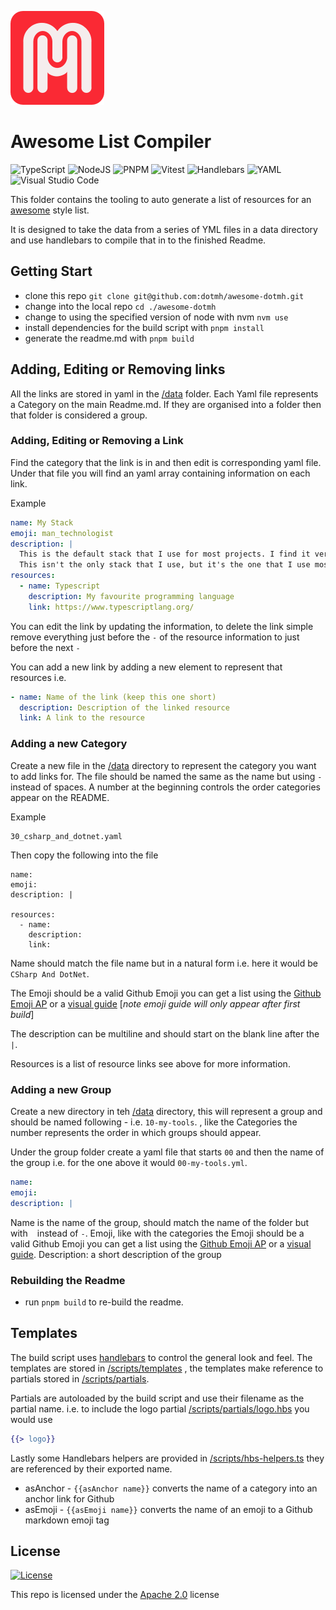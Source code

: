 ![DotMH](https://github.com/dotmh/dotmh/raw/master/logo.png)

# Awesome List Compiler

![TypeScript](https://img.shields.io/badge/typescript-%23007ACC.svg?style=for-the-badge&logo=typescript&logoColor=white)
![NodeJS](https://img.shields.io/badge/node.js-6DA55F?style=for-the-badge&logo=node.js&logoColor=white)
![PNPM](https://img.shields.io/badge/pnpm-%234a4a4a.svg?style=for-the-badge&logo=pnpm&logoColor=f69220)
![Vitest](https://img.shields.io/badge/-Vitest-252529?style=for-the-badge&logo=vitest&logoColor=FCC72B)
![Handlebars](https://img.shields.io/badge/Handlebars-%23000000?style=for-the-badge&logo=Handlebars.js&logoColor=white)
![YAML](https://img.shields.io/badge/yaml-%23ffffff.svg?style=for-the-badge&logo=yaml&logoColor=151515)
![Visual Studio Code](https://img.shields.io/badge/Visual%20Studio%20Code-0078d7.svg?style=for-the-badge&logo=visual-studio-code&logoColor=white)

This folder contains the tooling to auto generate a list of resources for an [awesome](https://github.com/sindresorhus/awesome) style list.

It is designed to take the data from a series of YML files in a data directory and use handlebars to compile that in to the finished Readme.

## Getting Start

- clone this repo `git clone git@github.com:dotmh/awesome-dotmh.git`
- change into the local repo `cd ./awesome-dotmh`
- change to using the specified version of node with nvm `nvm use`
- install dependencies for the build script with `pnpm install`
- generate the readme.md with `pnpm build`

## Adding, Editing or Removing links

All the links are stored in yaml in the [/data](/data) folder. Each Yaml file represents a Category on the
main Readme.md. If they are organised into a folder then that folder is considered a group.

### Adding, Editing or Removing a Link

Find the category that the link is in and then edit is corresponding yaml file. Under that file you will
find an yaml array containing information on each link.

Example

```yaml
name: My Stack
emoji: man_technologist
description: |
  This is the default stack that I use for most projects. I find it very productive and easy to work with.
  This isn't the only stack that I use, but it's the one that I use most often.
resources:
  - name: Typescript
    description: My favourite programming language
    link: https://www.typescriptlang.org/
```

You can edit the link by updating the information, to delete the link simple remove everything just before the `-` of the resource information to just before the next `-`

You can add a new link by adding a new element to represent that resources i.e.

```yaml
- name: Name of the link (keep this one short)
  description: Description of the linked resource
  link: A link to the resource
```

### Adding a new Category

Create a new file in the [/data](/data) directory to represent the category you want to add links for. The file should be named the same as the name but using `-` instead of spaces. A number at the beginning controls the order categories appear on the README.

Example

```
30_csharp_and_dotnet.yaml
```

Then copy the following into the file

```
name:
emoji:
description: |

resources:
  - name:
    description:
    link:
```

Name should match the file name but in a natural form i.e. here it would be `CSharp And DotNet`.

The Emoji should be a valid Github Emoji you can get a list using the [Github Emoji AP](https://api.github.com/emojis) or a [visual guide](/emoji-guide.html) [_note emoji guide will only appear after first build_]

The description can be multiline and should start on the blank line after the `|`.

Resources is a list of resource links see above for more information.

### Adding a new Group

Create a new directory in teh [/data](/data) directory, this will represent a group and should be named following <number>-<name> i.e. `10-my-tools`. , like the Categories the number represents the order in which
groups should appear.

Under the group folder create a yaml file that starts `00` and then the name of the group i.e. for the one above it would `00-my-tools.yml`.

```yaml
name:
emoji:
description: |
```

Name is the name of the group, should match the name of the folder but with ` ` instead of `-`.
Emoji, like with the categories the Emoji should be a valid Github Emoji you can get a list using the [Github Emoji AP](https://api.github.com/emojis) or a [visual guide](https://gitmoji.dev/).
Description: a short description of the group

### Rebuilding the Readme

- run `pnpm build` to re-build the readme.

## Templates

The build script uses [handlebars](https://handlebarsjs.com/) to control the general look and feel.
The templates are stored in [/scripts/templates](/scripts/templates) , the templates make reference to
partials stored in [/scripts/partials](/scripts/partials).

Partials are autoloaded by the build script and use their filename as the partial name.
i.e. to include the logo partial [/scripts/partials/logo.hbs](/scripts/partials/logo.hbs) you would use

```handlebars
{{> logo}}
```

Lastly some Handlebars helpers are provided in [/scripts/hbs-helpers.ts](/scripts/hbs-helpers.ts) they are
referenced by their exported name.

- asAnchor - `{{asAnchor name}}` converts the name of a category into an anchor link for Github
- asEmoji - `{{asEmoji name}}` converts the name of an emoji to a Github markdown emoji tag

## License

[![License](https://img.shields.io/badge/License-Apache_2.0-blue.svg?style=for-the-badge&)](https://opensource.org/licenses/Apache-2.0)

This repo is licensed under the [Apache 2.0](https://opensource.org/license/apache-2-0) license
